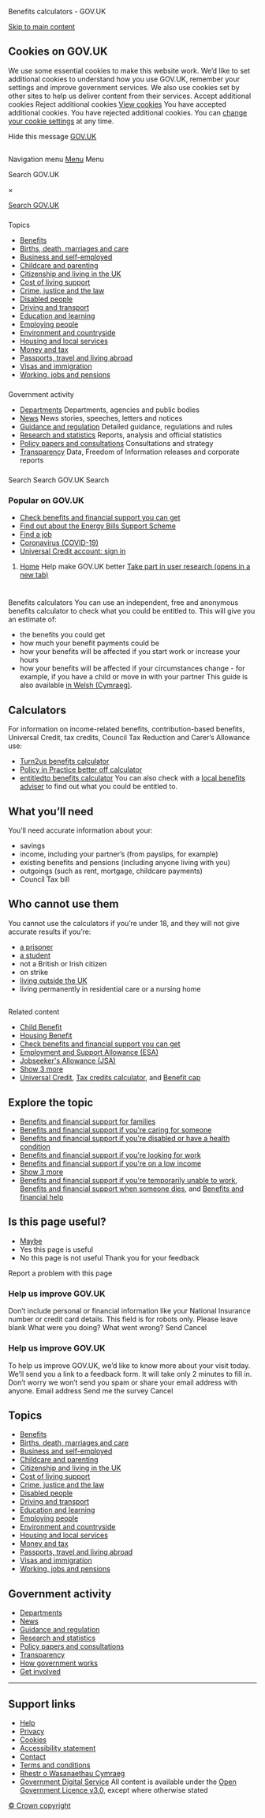 
 Benefits calculators - GOV.UK
 
[Skip to main content](#content)
## Cookies on GOV.UK
We use some essential cookies to make this website work.
We’d like to set additional cookies to understand how you use GOV.UK, remember your settings and improve government services.
We also use cookies set by other sites to help us deliver content from their services.
Accept additional cookies
Reject additional cookies
[View cookies](/help/cookies)
You have accepted additional cookies. 
You have rejected additional cookies. 
 You can [change your cookie settings](/help/cookies) at any time.
 
Hide this message
[GOV.UK](https://www.gov.uk "Go to the GOV.UK homepage")
## 
 Navigation menu
[Menu](/browse)
Menu
 
 Search GOV.UK
 
 ×
 
[Search GOV.UK](/search)
### 
 Topics
* [Benefits](/browse/benefits)
* [Births, death, marriages and care](/browse/births-deaths-marriages)
* [Business and self-employed](/browse/business)
* [Childcare and parenting](/browse/childcare-parenting)
* [Citizenship and living in the UK](/browse/citizenship)
* [Cost of living support](/cost-of-living)
* [Crime, justice and the law](/browse/justice)
* [Disabled people](/browse/disabilities)
* [Driving and transport](/browse/driving)
* [Education and learning](/browse/education)
* [Employing people](/browse/employing-people)
* [Environment and countryside](/browse/environment-countryside)
* [Housing and local services](/browse/housing-local-services)
* [Money and tax](/browse/tax)
* [Passports, travel and living abroad](/browse/abroad)
* [Visas and immigration](/browse/visas-immigration)
* [Working, jobs and pensions](/browse/working)
### 
 Government activity
* [Departments](/government/organisations)
Departments, agencies and public bodies
* [News](/search/news-and-communications)
News stories, speeches, letters and notices
* [Guidance and regulation](/search/guidance-and-regulation)
Detailed guidance, regulations and rules
* [Research and statistics](/search/research-and-statistics)
Reports, analysis and official statistics
* [Policy papers and consultations](/search/policy-papers-and-consultations)
Consultations and strategy
* [Transparency](/search/transparency-and-freedom-of-information-releases)
Data, Freedom of Information releases and corporate reports
### 
 Search
Search GOV.UK
 Search
 
 
### Popular on GOV.UK
* [Check benefits and financial support you can get](/check-benefits-financial-support)
* [Find out about the Energy Bills Support Scheme](/guidance/getting-the-energy-bills-support-scheme-discount)
* [Find a job](/find-a-job)
* [Coronavirus (COVID-19)](/coronavirus)
* [Universal Credit account: sign in](/sign-in-universal-credit)
1. [Home](/)
Help make GOV.UK better
[Take part in user research (opens in a new tab)](https://s.userzoom.com/m/MSBDMTQ3MVM0NCAg)
# 
 Benefits calculators
You can use an independent, free and anonymous benefits calculator to check what you could be entitled to. This will give you an estimate of:
* the benefits you could get
* how much your benefit payments could be
* how your benefits will be affected if you start work or increase your hours
* how your benefits will be affected if your circumstances change - for example, if you have a child or move in with your partner
This guide is also available [in Welsh (Cymraeg)](/cyfrifiannell-budd-daliadau).
## Calculators
For information on income-related benefits, contribution-based benefits, Universal Credit, tax credits, Council Tax Reduction and Carer’s Allowance use:
* [Turn2us benefits calculator](https://benefits-calculator.turn2us.org.uk/)
* [Policy in Practice better off calculator](https://www.betteroffcalculator.co.uk/login)
* [entitledto benefits calculator](https://www.entitledto.co.uk/?utm_source=BAdviser&utm_medium=referral&utm_campaign=GovUK)
You can also check with a [local benefits adviser](https://advicelocal.uk/find-an-adviser) to find out what you could be entitled to.
## What you’ll need
You’ll need accurate information about your:
* savings
* income, including your partner’s (from payslips, for example)
* existing benefits and pensions (including anyone living with you)
* outgoings (such as rent, mortgage, childcare payments)
* Council Tax bill
## Who cannot use them
You cannot use the calculators if you’re under 18, and they will not give accurate results if you’re:
* [a prisoner](/benefits-and-prison)
* [a student](/student-finance/extra-help)
* not a British or Irish citizen
* on strike
* [living outside the UK](/claim-benefits-abroad)
* living permanently in residential care or a nursing home
## 
 Related content
* [Child Benefit](/child-benefit)
* [Housing Benefit](/housing-benefit)
* [Check benefits and financial support you can get](/check-benefits-financial-support)
* [Employment and Support Allowance (ESA)](/employment-support-allowance)
* [Jobseeker's Allowance (JSA)](/jobseekers-allowance)
* [Show 3 more](#)
* [Universal Credit](/universal-credit), [Tax credits calculator](/tax-credits-calculator), and [Benefit cap](/benefit-cap)
## Explore the topic
* [Benefits and financial support for families](/browse/benefits/families)
* [Benefits and financial support if you're caring for someone](/browse/benefits/help-for-carers)
* [Benefits and financial support if you're disabled or have a health condition](/browse/benefits/disability)
* [Benefits and financial support if you're looking for work](/browse/benefits/looking-for-work)
* [Benefits and financial support if you're on a low income](/browse/benefits/low-income)
* [Show 3 more](#)
* [Benefits and financial support if you're temporarily unable to work](/browse/benefits/unable-to-work), [Benefits and financial support when someone dies](/browse/benefits/bereavement), and [Benefits and financial help](/browse/disabilities/benefits)
## Is this page useful?
* [Maybe](/contact/govuk)
* Yes this page is useful
* No this page is not useful
 Thank you for your feedback
 
 Report a problem with this page
 
### Help us improve GOV.UK
Don’t include personal or financial information like your National Insurance number or credit card details.
This field is for robots only. Please leave blank
What were you doing?
What went wrong?
Send
 Cancel
 
### Help us improve GOV.UK
To help us improve GOV.UK, we’d like to know more about your visit today. We’ll send you a link to a feedback form. It will take only 2 minutes to fill in. Don’t worry we won’t send you spam or share your email address with anyone.
Email address
Send me the survey
 Cancel
 
## Topics
* [Benefits](/browse/benefits)
* [Births, death, marriages and care](/browse/births-deaths-marriages)
* [Business and self-employed](/browse/business)
* [Childcare and parenting](/browse/childcare-parenting)
* [Citizenship and living in the UK](/browse/citizenship)
* [Cost of living support](/cost-of-living)
* [Crime, justice and the law](/browse/justice)
* [Disabled people](/browse/disabilities)
* [Driving and transport](/browse/driving)
* [Education and learning](/browse/education)
* [Employing people](/browse/employing-people)
* [Environment and countryside](/browse/environment-countryside)
* [Housing and local services](/browse/housing-local-services)
* [Money and tax](/browse/tax)
* [Passports, travel and living abroad](/browse/abroad)
* [Visas and immigration](/browse/visas-immigration)
* [Working, jobs and pensions](/browse/working)
## Government activity
* [Departments](/government/organisations)
* [News](/search/news-and-communications)
* [Guidance and regulation](/search/guidance-and-regulation)
* [Research and statistics](/search/research-and-statistics)
* [Policy papers and consultations](/search/policy-papers-and-consultations)
* [Transparency](/search/transparency-and-freedom-of-information-releases)
* [How government works](/government/how-government-works)
* [Get involved](/government/get-involved)
---
## Support links
* [Help](/help)
* [Privacy](/help/privacy-notice)
* [Cookies](/help/cookies)
* [Accessibility statement](/help/accessibility-statement)
* [Contact](/contact)
* [Terms and conditions](/help/terms-conditions)
* [Rhestr o Wasanaethau Cymraeg](/cymraeg)
* [Government Digital Service](/government/organisations/government-digital-service)
 All content is available under the [Open Government Licence v3.0](https://www.nationalarchives.gov.uk/doc/open-government-licence/version/3/), except where otherwise stated
 
[© Crown copyright](https://www.nationalarchives.gov.uk/information-management/re-using-public-sector-information/uk-government-licensing-framework/crown-copyright/)
